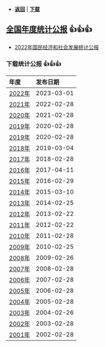 -  [**返回**](../README.md)  | [**下载**](./data.md)  
## [全国年度统计公报](http://www.stats.gov.cn/sj/tjgb/ndtjgb/) :+1::+1::+1:
- [2022年国民经济和社会发展统计公报](http://www.stats.gov.cn/sj/zxfb/202302/t20230228_1919011.html)

### 下载统计公报 :+1::+1::+1:

| 年度                                                                      |发布日期|
|:------------------------------------------------------------------------|:----|
| [2022年](http://www.stats.gov.cn/sj/zxfb/202302/t20230228_1919011.html) |2023-03-01
| [2021年](http://www.stats.gov.cn/sj/zxfb/202302/t20230203_1901393.html) |2022-02-28
| [2020年](http://www.stats.gov.cn/sj/zxfb/202302/t20230203_1901004.html) |2021-02-28
| [2019年](http://www.stats.gov.cn/sj/zxfb/202302/t20230203_1900640.html) |2020-02-28
| [2019年](http://www.stats.gov.cn/sj/zxfb/202302/t20230203_1900640.html) |2020-02-28
| [2018年](http://www.stats.gov.cn/sj/zxfb/201902/t20190228_1651265.html) |2019-03-04
| [2017年](http://www.stats.gov.cn/sj/zxfb/201802/t20180228_1585631.html) |2018-02-28
| [2016年](http://www.stats.gov.cn/sj/zxfb/201702/t20170228_1467424.html) |2017-04-11
| [2015年](http://www.stats.gov.cn/sj/zxfb/201602/t20160229_1323991.html) |2016-02-29
| [2014年](http://www.stats.gov.cn/sj/zxfb/201502/t20150226_685799.html)  |2015-03-10
| [2013年](http://www.stats.gov.cn/sj/zxfb/201402/t20140224_514970.html)  |2014-02-25
| [2012年](http://www.stats.gov.cn/qgndtjgb/201302/t20130221_30027.html)    |2013-02-22
| [2011年](http://www.stats.gov.cn/qgndtjgb/201202/t20120222_30026.html)    |2012-02-22
| [2010年](http://www.stats.gov.cn/qgndtjgb/201102/t20110228_30025.html)    |2011-02-28
| [2009年](http://www.stats.gov.cn/qgndtjgb/201002/t20100225_30024.html)    |2010-02-25
| [2008年](http://www.stats.gov.cn/qgndtjgb/200902/t20090226_30023.html)    |2009-02-26
| [2007年](http://www.stats.gov.cn/qgndtjgb/200802/t20080228_30022.html)    |2008-02-28
| [2006年](http://www.stats.gov.cn/qgndtjgb/200702/t20070228_30021.html)    |2007-02-28
| [2005年](http://www.stats.gov.cn/qgndtjgb/200602/t20060227_30019.html)    |2006-02-28
| [2004年](http://www.stats.gov.cn/qgndtjgb/200502/t20050228_30018.html)    |2005-02-28
| [2003年](http://www.stats.gov.cn/qgndtjgb/200402/t20040226_30017.html)    |2004-02-26
| [2002年](http://www.stats.gov.cn/qgndtjgb/200302/t20030228_30016.html)    |2003-02-28
| [2001年](http://www.stats.gov.cn/qgndtjgb/200203/t20020331_30015.html)    |2002-02-28